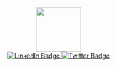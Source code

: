 <div id="header" align="center">
  <img src="https://media.giphy.com/media/M9gbBd9nbDrOTu1Mqx/giphy.gif" width="100"/>
</div>
  <div id="badges" align="center">
  <a href="https://www.linkedin.com/in/thesatyamchaturvedi/">
    <img src="https://img.shields.io/badge/LinkedIn-blue?style=for-the-badge&logo=linkedin&logoColor=white" alt="LinkedIn Badge"/>
  </a>
 
  <a href="https://twitter.com/SKCHAUB40739540">
    <img src="https://img.shields.io/badge/Twitter-blue?style=for-the-badge&logo=twitter&logoColor=white" alt="Twitter Badge"/>
  </a>
</div>
<div id="badges" align="center">
<img src="https://komarev.com/ghpvc/?username=SATYAMKRIS&style=flat-square&color=blue" alt=""/>
</div>



<!--
**SATYAMKRIS/SATYAMKRIS** is a ✨ _special_ ✨ repository because its `README.md` (this file) appears on your GitHub profile.

Here are some ideas to get you started:

- 🔭 I’m currently working on ...My Skills
- 🌱 I’m currently learning ...DSA
- 👯 I’m looking to collaborate on ...Open Source Contribution
- 🤔 I’m looking for help with ...
- 💬 Ask me about ...
- 📫 How to reach me: ...https://www.linkedin.com/in/thesatyamchaturvedi/

- 😄 Pronouns: ...He/Him
- ⚡ Fun fact: ...
-->

